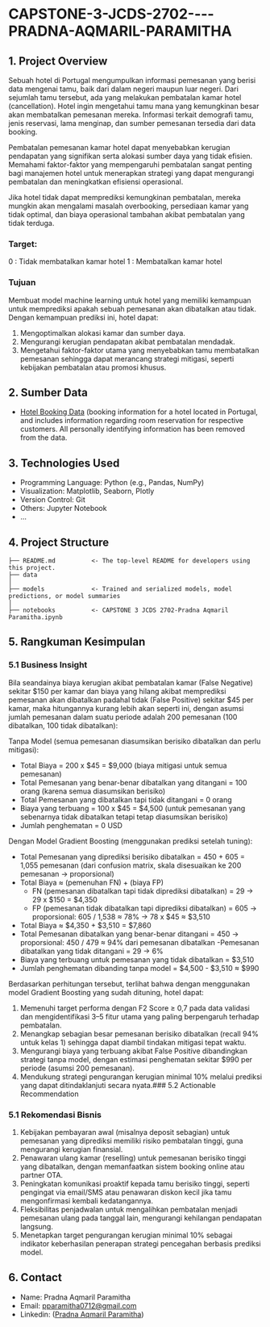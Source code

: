 # CAPSTONE-3-JCDS-2702----PRADNA-AQMARIL-PARAMITHA

## 1. Project Overview
Sebuah hotel di Portugal mengumpulkan informasi pemesanan yang berisi data mengenai tamu, baik dari dalam negeri maupun luar negeri. Dari sejumlah tamu tersebut, ada yang melakukan pembatalan kamar hotel (cancellation). Hotel ingin mengetahui tamu mana yang kemungkinan besar akan membatalkan pemesanan mereka. Informasi terkait demografi tamu, jenis reservasi, lama menginap, dan sumber pemesanan tersedia dari data booking.

Pembatalan pemesanan kamar hotel dapat menyebabkan kerugian pendapatan yang signifikan serta alokasi sumber daya yang tidak efisien. Memahami faktor-faktor yang mempengaruhi pembatalan sangat penting bagi manajemen hotel untuk menerapkan strategi yang dapat mengurangi pembatalan dan meningkatkan efisiensi operasional.

Jika hotel tidak dapat memprediksi kemungkinan pembatalan, mereka mungkin akan mengalami masalah overbooking, persediaan kamar yang tidak optimal, dan biaya operasional tambahan akibat pembatalan yang tidak terduga.

### Target:
0 : Tidak membatalkan kamar hotel
1 : Membatalkan kamar hotel

### Tujuan
Membuat model machine learning untuk hotel yang memiliki kemampuan untuk memprediksi apakah sebuah pemesanan akan dibatalkan atau tidak. Dengan kemampuan prediksi ini, hotel dapat:
1. Mengoptimalkan alokasi kamar dan sumber daya.
2. Mengurangi kerugian pendapatan akibat pembatalan mendadak.
3. Mengetahui faktor-faktor utama yang menyebabkan tamu membatalkan pemesanan sehingga dapat merancang strategi mitigasi, seperti kebijakan pembatalan atau promosi khusus.

## 2. Sumber Data
- [Hotel Booking Data](https://drive.google.com/drive/folders/17KIeOXK7eYGuzgpn_IljlUFcE4v96lSL) (booking information for a hotel located in Portugal, and includes information regarding room reservation for respective customers. All personally identifying information has been removed from the data.

## 3. Technologies Used
- Programming Language: Python (e.g., Pandas, NumPy)
- Visualization: Matplotlib, Seaborn, Plotly
- Version Control: Git
- Others: Jupyter Notebook
- ...

## 4. Project Structure

```
├── README.md          <- The top-level README for developers using this project.
├── data
│
├── models             <- Trained and serialized models, model predictions, or model summaries
│
├── notebooks          <- CAPSTONE 3 JCDS 2702-Pradna Aqmaril Paramitha.ipynb
```

## 5. Rangkuman Kesimpulan
### 5.1 Business Insight
Bila seandainya biaya kerugian akibat pembatalan kamar (False Negative) sekitar $150 per kamar dan biaya yang hilang akibat memprediksi pemesanan akan dibatalkan padahal tidak (False Positive) sekitar $45 per kamar, maka hitungannya kurang lebih akan seperti ini, dengan asumsi jumlah pemesanan dalam suatu periode adalah 200 pemesanan (100 dibatalkan, 100 tidak dibatalkan):

Tanpa Model (semua pemesanan diasumsikan berisiko dibatalkan dan perlu mitigasi):
- Total Biaya = 200 x $45 = $9,000 (biaya mitigasi untuk semua pemesanan)
- Total Pemesanan yang benar-benar dibatalkan yang ditangani = 100 orang (karena semua diasumsikan berisiko)
- Total Pemesanan yang dibatalkan tapi tidak ditangani = 0 orang
- Biaya yang terbuang = 100 x $45 = $4,500 (untuk pemesanan yang sebenarnya tidak dibatalkan tetapi tetap diasumsikan berisiko)
- Jumlah penghematan = 0 USD

Dengan Model Gradient Boosting (menggunakan prediksi setelah tuning):
- Total Pemesanan yang diprediksi berisiko dibatalkan = 450 + 605 = 1,055 pemesanan (dari confusion matrix, skala disesuaikan ke 200 pemesanan → proporsional)
- Total Biaya ≈ (pemenuhan FN) + (biaya FP)
    - FN (pemesanan dibatalkan tapi tidak diprediksi dibatalkan) = 29 → 29 x $150 = $4,350
    - FP (pemesanan tidak dibatalkan tapi diprediksi dibatalkan) = 605 → proporsional: 605 / 1,538 ≈ 78% → 78 x $45 ≈ $3,510
- Total Biaya ≈ $4,350 + $3,510 = $7,860
- Total Pemesanan dibatalkan yang benar-benar ditangani = 450 → proporsional: 450 / 479 ≈ 94% dari pemesanan dibatalkan
    -Pemesanan dibatalkan yang tidak ditangani = 29 → 6%
- Biaya yang terbuang untuk pemesanan yang tidak dibatalkan = $3,510
- Jumlah penghematan dibanding tanpa model = $4,500 - $3,510 ≈ $990

Berdasarkan perhitungan tersebut, terlihat bahwa dengan menggunakan model Gradient Boosting yang sudah dituning, hotel dapat:
1. Memenuhi target performa dengan F2 Score ≥ 0,7 pada data validasi dan mengidentifikasi 3–5 fitur utama yang paling berpengaruh terhadap pembatalan.
2. Menangkap sebagian besar pemesanan berisiko dibatalkan (recall 94% untuk kelas 1) sehingga dapat diambil tindakan mitigasi tepat waktu.
3. Mengurangi biaya yang terbuang akibat False Positive dibandingkan strategi tanpa model, dengan estimasi penghematan sekitar $990 per periode (asumsi 200 pemesanan).
4. Mendukung strategi pengurangan kerugian minimal 10% melalui prediksi yang dapat ditindaklanjuti secara nyata.### 5.2 Actionable Recommendation
   
### 5.1 Rekomendasi Bisnis
1. Kebijakan pembayaran awal (misalnya deposit sebagian) untuk pemesanan yang diprediksi memiliki risiko pembatalan tinggi, guna mengurangi kerugian finansial.
2. Penawaran ulang kamar (reselling) untuk pemesanan berisiko tinggi yang dibatalkan, dengan memanfaatkan sistem booking online atau partner OTA.
3. Peningkatan komunikasi proaktif kepada tamu berisiko tinggi, seperti pengingat via email/SMS atau penawaran diskon kecil jika tamu mengonfirmasi kembali kedatangannya.
4. Fleksibilitas penjadwalan untuk mengalihkan pembatalan menjadi pemesanan ulang pada tanggal lain, mengurangi kehilangan pendapatan langsung.
5. Menetapkan target pengurangan kerugian minimal 10% sebagai indikator keberhasilan penerapan strategi pencegahan berbasis prediksi model.
   
## 6. Contact
- Name: Pradna Aqmaril Paramitha
- Email: pparamitha0712@gmail.com
- Linkedin: ([Pradna Aqmaril Paramitha](https://www.linkedin.com/in/pparamitha))

